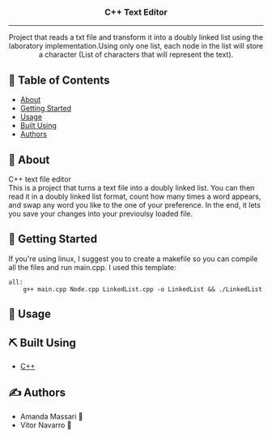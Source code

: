<h3 align="center">C++ Text Editor</h3>

---

<p align="center"> Project that reads a txt file and transform it into a doubly linked list using the laboratory implementation.Using only one list, each node in the list will store a character (List of characters that will represent the text).
<br>
</p>

## 📝 Table of Contents

- [About](#about)
- [Getting Started](#getting_started)
- [Usage](#usage)
- [Built Using](#built_using)
- [Authors](#authors)

## 🧐 About <a name = "about"></a>

C++ text file editor
<br>
This is a project that turns a text file into a doubly linked list. You can then read it in a doubly linked list format, count how many times a word appears, and swap any word you like to the one of your preference. In the end, it lets you save your changes into your previoulsy loaded file.
<br>

## 🏁 Getting Started <a name = "getting_started"></a>

If you're using linux, I suggest you to create a makefile so you can compile all the files and run main.cpp. I used this template:

```
all:
	g++ main.cpp Node.cpp LinkedList.cpp -o LinkedList && ./LinkedList
```

## 🎈 Usage <a name="usage"></a>

## ⛏️ Built Using <a name = "built_using"></a>

- [C++](https://www.cplusplus.com/)

## ✍️ Authors <a name = "authors"></a>

- Amanda Massari 🦊
- Vitor Navarro 🦕

```

```
